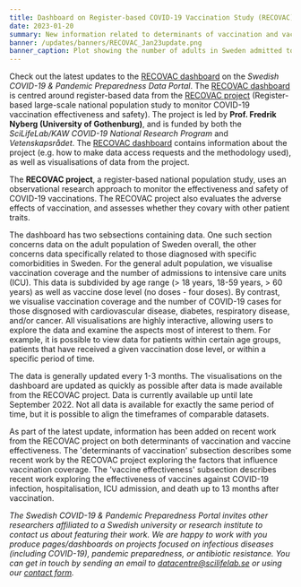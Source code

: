 ```yaml
---
title: Dashboard on Register-based COVID-19 Vaccination Study (RECOVAC) updated & expanded
date: 2023-01-20
summary: New information related to determinants of vaccination and vaccine effectiveness have been added to the RECOVAC dashboard. The data has also been updated. 
banner: /updates/banners/RECOVAC_Jan23update.png
banner_caption: Plot showing the number of adults in Sweden admitted to ICU due to COVID-19, divided by vaccine dose number (from 2023-01-20).
---
```


Check out the latest updates to the [RECOVAC dashboard](https://www.covid19dataportal.se/dashboards/recovac/) on the *Swedish COVID-19 & Pandemic Preparedness Data Portal*. The [RECOVAC dashboard](https://www.covid19dataportal.se/dashboards/recovac/) is centred around register-based data from the [RECOVAC project](https://www.gu.se/en/research/recovac) (Register-based large-scale national population study to monitor COVID-19 vaccination effectiveness and safety). The project is led by **Prof. Fredrik Nyberg (University of Gothenburg)**, and is funded by both the *SciLifeLab/KAW COVID-19 National Research Program* and *Vetenskapsrådet*. The [RECOVAC dashboard](https://www.covid19dataportal.se/dashboards/recovac/) contains information about the project (e.g. how to make data access requests and the methodology used), as well as visualisations of data from the project.

The **RECOVAC project**, a register-based national population study, uses an observational research approach to monitor the effectiveness and safety of COVID-19 vaccinations. The RECOVAC project also evaluates the adverse effects of vaccination, and assesses whether they covary with other patient traits.

The dashboard has two sebsections containing data. One such section concerns data on the adult population of Sweden overall, the other concerns data specifically related to those diagnosed with specific comorbidities in Sweden. For the general adult population, we visualise vaccination coverage and the number of admissions to intensive care units (ICU). This data is subdivided by age range (> 18 years, 18-59 years, > 60 years) as well as vaccine dose level (no doses - four doses). By contrast, we visualise vaccination coverage and the number of COVID-19 cases for those disgnosed with cardiovascular disease, diabetes, respiratory disease, and/or cancer. All visualisations are highly interactive, allowing users to explore the data and examine the aspects most of interest to them. For example, it is possible to view data for patients within certain age groups, patients that have received a given vaccination dose level, or within a specific period of time.

The data is generally updated every 1-3 months. The visualisations on the dashboard are updated as quickly as possible after data is made available from the RECOVAC project. Data is currently available up until late September 2022. Not all data is available for exactly the same period of time, but it is possible to align the timeframes of comparable datasets.

As part of the latest update, information has been added on recent work from the RECOVAC project on both determinants of vaccination and vaccine effectiveness. The 'determinants of vaccination' subsection describes some recent work by the RECOVAC project exploring the factors that influence vaccination coverage. The 'vaccine effectiveness' subsection describes recent work exploring the effectiveness of vaccines against COVID-19 infection, hospitalisation, ICU admission, and death up to 13 months after vaccination.

*The Swedish COVID-19 & Pandemic Preparedness Portal invites other researchers affiliated to a Swedish university or research institute to contact us about featuring their work. We are happy to work with you produce pages/dashboards on projects focused on infectious diseases (including COVID-19), pandemic preparedness, or antibiotic resistance. You can get in touch by sending an email to [datacentre@scilifelab.se](mailto:datacentre@scilifelab.se) or using our [contact form](https://www.covid19dataportal.se/contact/).*
